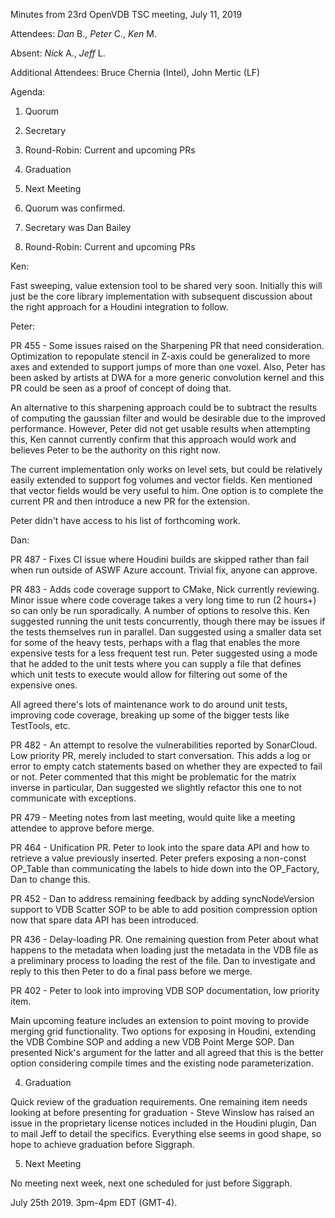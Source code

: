 Minutes from 23rd OpenVDB TSC meeting, July 11, 2019

Attendees: *Dan* B., *Peter* C., *Ken* M.

Absent: *Nick* A., *Jeff* L.

Additional Attendees: Bruce Chernia (Intel), John Mertic (LF)

Agenda:

1) Quorum
2) Secretary
3) Round-Robin: Current and upcoming PRs
4) Graduation
5) Next Meeting


1) Quorum was confirmed.

2) Secretary was Dan Bailey

3) Round-Robin: Current and upcoming PRs

Ken:

Fast sweeping, value extension tool to be shared very soon. Initially this will
just be the core library implementation with subsequent discussion about the
right approach for a Houdini integration to follow.

Peter:

PR 455 - Some issues raised on the Sharpening PR that need consideration.
Optimization to repopulate stencil in Z-axis could be generalized to more axes
and extended to support jumps of more than one voxel. Also, Peter has been asked
by artists at DWA for a more generic convolution kernel and this PR could be
seen as a proof of concept of doing that.

An alternative to this sharpening approach could be to subtract the results of
computing the gaussian filter and would be desirable due to the improved
performance. However, Peter did not get usable results when attempting this, Ken
cannot currently confirm that this approach would work and believes Peter to be
the authority on this right now.

The current implementation only works on level sets, but could be relatively
easily extended to support fog volumes and vector fields. Ken mentioned that
vector fields would be very useful to him. One option is to complete the current
PR and then introduce a new PR for the extension.

Peter didn't have access to his list of forthcoming work.

Dan:

PR 487 - Fixes CI issue where Houdini builds are skipped rather than fail when
run outside of ASWF Azure account. Trivial fix, anyone can approve.

PR 483 - Adds code coverage support to CMake, Nick currently reviewing. Minor
issue where code coverage takes a very long time to run (2 hours+) so can only
be run sporadically. A number of options to resolve this. Ken suggested running
the unit tests concurrently, though there may be issues if the tests themselves
run in parallel. Dan suggested using a smaller data set for some of the heavy
tests, perhaps with a flag that enables the more expensive tests for a less
frequent test run. Peter suggested using a mode that he added to the unit tests
where you can supply a file that defines which unit tests to execute would allow
for filtering out some of the expensive ones.

All agreed there's lots of maintenance work to do around unit tests, improving
code coverage, breaking up some of the bigger tests like TestTools, etc.

PR 482 - An attempt to resolve the vulnerabilities reported by SonarCloud. Low
priority PR, merely included to start conversation. This adds a log or error to
empty catch statements based on whether they are expected to fail or not. Peter
commented that this might be problematic for the matrix inverse in particular,
Dan suggested we slightly refactor this one to not communicate with exceptions.

PR 479 - Meeting notes from last meeting, would quite like a meeting attendee to
approve before merge.

PR 464 - Unification PR. Peter to look into the spare data API and how to
retrieve a value previously inserted. Peter prefers exposing a non-const
OP_Table than communicating the labels to hide down into the OP_Factory, Dan to
change this.

PR 452 - Dan to address remaining feedback by adding syncNodeVersion support to
VDB Scatter SOP to be able to add position compression option now that spare
data API has been introduced.

PR 436 - Delay-loading PR. One remaining question from Peter about what happens
to the metadata when loading just the metadata in the VDB file as a preliminary
process to loading the rest of the file. Dan to investigate and reply to this
then Peter to do a final pass before we merge.

PR 402 - Peter to look into improving VDB SOP documentation, low priority item.

Main upcoming feature includes an extension to point moving to provide merging
grid functionality. Two options for exposing in Houdini, extending the VDB
Combine SOP and adding a new VDB Point Merge SOP. Dan presented Nick's argument
for the latter and all agreed that this is the better option considering compile
times and the existing node parameterization.

4) Graduation

Quick review of the graduation requirements. One remaining item needs looking at
before presenting for graduation - Steve Winslow has raised an issue in the
proprietary license notices included in the Houdini plugin, Dan to mail Jeff to
detail the specifics. Everything else seems in good shape, so hope to achieve
graduation before Siggraph.

5) Next Meeting

No meeting next week, next one scheduled for just before Siggraph.

July 25th 2019.  3pm-4pm EDT (GMT-4).
